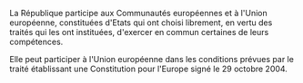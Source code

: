 La République participe aux Communautés européennes et à l'Union européenne, constituées d'Etats qui ont choisi librement, en vertu des traités qui les ont instituées, d'exercer en commun certaines de leurs compétences.

Elle peut participer à l'Union européenne dans les conditions prévues par le traité établissant une Constitution pour l'Europe signé le 29 octobre 2004.
